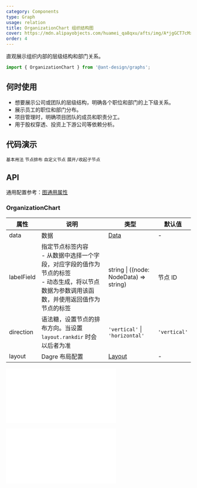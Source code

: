 ```yaml
---
category: Components
type: Graph
usage: relation
title: OrganizationChart 组织结构图
cover: https://mdn.alipayobjects.com/huamei_qa8qxu/afts/img/A*jgGCT7cMxg8AAAAAAAAAAAAADmJ7AQ/original
order: 4
---
```


直观展示组织内部的层级结构和部门关系。

```js
import { OrganizationChart } from '@ant-design/graphs';
```

## 何时使用

- 想要展示公司或团队的层级结构，明确各个职位和部门的上下级关系。
- 展示员工的职位和部门分布。
- 项目管理时，明确项目团队的成员和职责分工。
- 用于股权穿透、投资上下游公司等依赖分析。

## 代码演示

<!-- prettier-ignore -->
<code src="../graphs-demos/organization-chart/default.tsx">基本用法</code>
<code src="../graphs-demos/organization-chart/direction.tsx">节点排布</code>
<code src="../graphs-demos/organization-chart/custom-node.tsx">自定义节点</code>
<code src="../graphs-demos/organization-chart/collapse-expand.tsx">展开/收起子节点</code>

## API

通用配置参考：[图通用属性](./overview#图通用属性)

### OrganizationChart

| 属性 | 说明 | 类型 | 默认值 |
| --- | --- | --- | --- |
| data | 数据 | [Data](#data) | - |
| labelField | 指定节点标签内容 <br> - 从数据中选择一个字段，对应字段的值作为节点的标签 <br> - 动态生成，将以节点数据为参数调用该函数，并使用返回值作为节点的标签 | string \| ((node: NodeData) => string) | 节点 ID |
| direction | 语法糖，设置节点的排布方向。当设置 `layout.rankdir` 时会以后者为准 | `'vertical'` \| `'horizontal'` | `'vertical'` |
| layout | Dagre 布局配置 | [Layout](#layout) | - |

<embed src="../graphs-common/graph-data.zh.md"></embed>

<embed src="../graphs-common/dagre-layout.zh.md"></embed>
